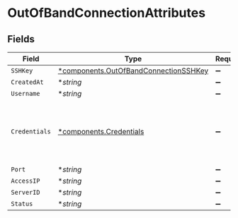 # OutOfBandConnectionAttributes


## Fields

| Field                                                                                         | Type                                                                                          | Required                                                                                      | Description                                                                                   |
| --------------------------------------------------------------------------------------------- | --------------------------------------------------------------------------------------------- | --------------------------------------------------------------------------------------------- | --------------------------------------------------------------------------------------------- |
| `SSHKey`                                                                                      | [*components.OutOfBandConnectionSSHKey](../../models/components/outofbandconnectionsshkey.md) | :heavy_minus_sign:                                                                            | N/A                                                                                           |
| `CreatedAt`                                                                                   | **string*                                                                                     | :heavy_minus_sign:                                                                            | N/A                                                                                           |
| `Username`                                                                                    | **string*                                                                                     | :heavy_minus_sign:                                                                            | N/A                                                                                           |
| `Credentials`                                                                                 | [*components.Credentials](../../models/components/credentials.md)                             | :heavy_minus_sign:                                                                            | credentials are valid only when the server is deployed with ssh keys                          |
| `Port`                                                                                        | **string*                                                                                     | :heavy_minus_sign:                                                                            | N/A                                                                                           |
| `AccessIP`                                                                                    | **string*                                                                                     | :heavy_minus_sign:                                                                            | N/A                                                                                           |
| `ServerID`                                                                                    | **string*                                                                                     | :heavy_minus_sign:                                                                            | N/A                                                                                           |
| `Status`                                                                                      | **string*                                                                                     | :heavy_minus_sign:                                                                            | N/A                                                                                           |
